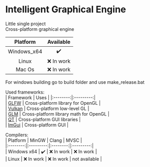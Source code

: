 # Intelligent Graphical Engine
Little single project  
Cross-platform graphical engine  

| Platform | Available |
|:--------:|:---------:|  
| Windows_x64 |:heavy_check_mark:|  
| Linux    | :x: In work |  
| Mac Os   | :x: In work |  

For windows building go to build folder and use make_release.bat

Used frameworks:  
| Framework | Uses |
|:--------:|:---------:|  
| [GLFW](https://github.com/glfw/glfw) | Cross-platform library for OpenGL |  
| [Vulkan](https://github.com/KhronosGroup/Vulkan-Hpp) | Cross-platform low-level GL |   
| [GLM](https://github.com/g-truc/glm) | Cross-platform library math for OpenGL |  
| [QT](https://github.com/qt) | Cross-platform GUI libraries |  
| [ImGui](https://github.com/ocornut/imgui) | Cross-platform GUI |  

Compilers:  
| Platform | MinGW | Clang | MVSC |  
|:--------:|:---------:|:--------:|:---------:|  
| Windows x64 | :heavy_check_mark: | :x: In work | :x: In work |  
| Linux | :x: In work | :x: In work | not available |   


